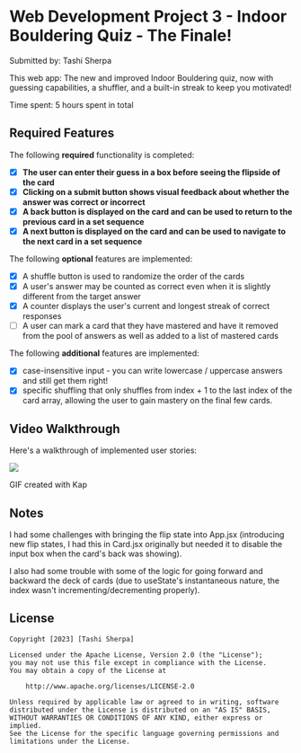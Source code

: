 # Web Development Project 3 - Indoor Bouldering Quiz - The Finale!

Submitted by: Tashi Sherpa

This web app: The new and improved Indoor Bouldering quiz, now with guessing capabilities, a shuffler, and a built-in streak to keep you motivated!

Time spent: 5 hours spent in total

## Required Features

The following **required** functionality is completed:

- [X] **The user can enter their guess in a box before seeing the flipside of the card**
- [X] **Clicking on a submit button shows visual feedback about whether the answer was correct or incorrect**
- [X] **A back button is displayed on the card and can be used to return to the previous card in a set sequence**
- [X] **A next button is displayed on the card and can be used to navigate to the next card in a set sequence**

The following **optional** features are implemented:

- [X] A shuffle button is used to randomize the order of the cards
- [X] A user's answer may be counted as correct even when it is slightly different from the target answer
- [X] A counter displays the user's current and longest streak of correct responses
- [ ] A user can mark a card that they have mastered and have it removed from the pool of answers as well as added to a list of mastered cards

The following **additional** features are implemented:

* [x] case-insensitive input - you can write lowercase / uppercase answers and still get them right!
* [x] specific shuffling that only shuffles from index + 1 to the last index of the card array, allowing the user to gain mastery on the final few cards.

## Video Walkthrough

Here's a walkthrough of implemented user stories:

![](https://github.com/TSherpa10/project3_web102/blob/main/project3_web102.gif)

<!-- Replace this with whatever GIF tool you used! -->
GIF created with Kap 
<!-- Recommended tools:
[Kap](https://getkap.co/) for macOS
[ScreenToGif](https://www.screentogif.com/) for Windows
[peek](https://github.com/phw/peek) for Linux. -->

## Notes

I had some challenges with bringing the flip state into App.jsx (introducing new flip states, I had this in Card.jsx originally but needed it to disable the input box when the card's back was showing).

I also had some trouble with some of the logic for going forward and backward the deck of cards (due to useState's instantaneous nature, the index wasn't incrementing/decrementing properly).

## License

    Copyright [2023] [Tashi Sherpa]

    Licensed under the Apache License, Version 2.0 (the "License");
    you may not use this file except in compliance with the License.
    You may obtain a copy of the License at

        http://www.apache.org/licenses/LICENSE-2.0

    Unless required by applicable law or agreed to in writing, software
    distributed under the License is distributed on an "AS IS" BASIS,
    WITHOUT WARRANTIES OR CONDITIONS OF ANY KIND, either express or implied.
    See the License for the specific language governing permissions and
    limitations under the License.
